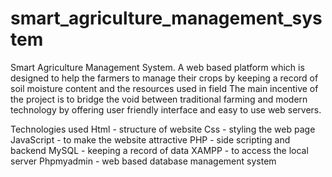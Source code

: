 # smart_agriculture_management_system
Smart Agriculture Management System. A web based platform which is designed to help the farmers to manage their crops by keeping a record of soil moisture content and the resources used in field
The main incentive of the project is to bridge the void between traditional farming and modern technology by offering user friendly interface and easy to use web servers. 

Technologies used 
Html - structure of website 
Css - styling the web page 
JavaScript - to make the website attractive 
PHP - side scripting and backend 
MySQL - keeping a record of data 
XAMPP - to access the local server 
Phpmyadmin - web based database management system
